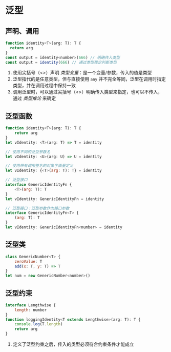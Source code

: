 # 泛型

## 声明、调用
```js
function identity<T>(arg: T): T {
  return arg
}
const output = identity<number>(666) // 明确传入类型
const output = identity(666) // 通过类型推论判断类型
```
1. 使用尖括号（<>）声明 *类型变量*：是一个变量/参数，传入的值是类型
2. 泛型指代的是任意类型，但与直接使用 `any` 并不完全等同，泛型在调用时指定类型，并在调用过程中保持一致
3. 调用泛型时，可以通过尖括号（<>）明确传入类型来指定，也可以不传入，通过 *类型推论* 来确定


## 泛型函数
```js
function identity<T>(arg: T): T {
    return arg
}
let vIdentity: <T>(arg: T) => T = identity

// 使用不同的泛型参数名
let vIdentity: <U>(arg: U) => U = identity

// 使用带有调用签名的对象字面量定义
let vIdentity: {<T>(arg: T): T} = identity

// 泛型接口
interface GenericIdentityFn {
    <T>(arg: T): T
}
let vIdentity: GenericIdentityFn = identity

// 泛型接口：泛型参数作为接口参数
interface GenericIdentityFn<T> {
    (arg: T): T
}
let vIdentity: GenericIdentityFn<number> = identity
```

## 泛型类
```js
class GenericNumber<T> {
    zeroValue: T
    add(x: T, y: T) => T
}
let num = new GenericNumber<number>()
```

## 泛型约束
```js
interface Lengthwise {
    length: number
}
function loggingIdentity<T extends Lengthwise>(arg: T): T {
    console.log(T.length)
    return arg
}
```
1. 定义了泛型约束之后，传入的类型必须符合约束条件才能成立
